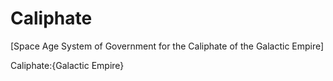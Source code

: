 # Caliphate
[Space Age System of Government for the Caliphate of the Galactic Empire]

Caliphate:{Galactic Empire}
